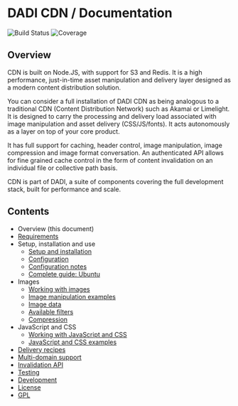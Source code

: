 # DADI CDN / Documentation

![Build Status](http://img.shields.io/badge/Release-0.1.11_Beta-green.svg?style=flat-square)&nbsp;![Coverage](https://img.shields.io/badge/Coverage-0%-yellow.svg?style=flat-square)

## Overview

CDN is built on Node.JS, with support for S3 and Redis. It is a high performance, just-in-time asset manipulation and delivery layer designed as a modern content distribution solution.

You can consider a full installation of DADI CDN as being analogous to a traditional CDN (Content Distribution Network) such as Akamai or Limelight. It is designed to carry the processing and delivery load associated with image manipulation and asset delivery (CSS/JS/fonts). It acts autonomously as a layer on top of your core product.

It has full support for caching, header control, image manipulation, image compression and image format conversation. An authenticated API allows for fine grained cache control in the form of content invalidation on an individual file or collective path basis.

CDN is part of DADI, a suite of components covering the full development stack, built for performance and scale.

## Contents

* Overview (this document)
* [Requirements](https://github.com/dadi/cdn/blob/docs/docs/requirements.md)
* Setup, installation and use
	* [Setup and installation](https://github.com/dadi/cdn/blob/docs/docs/setupAndInstallation.md)
	* [Configuration](https://github.com/dadi/cdn/blob/docs/docs/configuration.md)
	* [Configuration notes](https://github.com/dadi/cdn/blob/docs/docs/configurationNotes.md)
	* [Complete guide: Ubuntu](https://github.com/dadi/cdn/blob/docs/docs/installGuide.ubuntu.md)
* Images
	* [Working with images](https://github.com/dadi/cdn/blob/docs/docs/workingWithImages.md)
	* [Image manipulation examples](https://github.com/dadi/cdn/blob/docs/docs/examples.imageManipulation.md)
	* [Image data](https://github.com/dadi/cdn/blob/docs/docs/imageData.md)
	* [Available filters](https://github.com/dadi/cdn/blob/docs/docs/availableFilters.md)
	* [Compression](https://github.com/dadi/cdn/blob/docs/docs/compression.md)
* JavaScript and CSS
	* [Working with JavaScript and CSS](https://github.com/dadi/cdn/blob/docs/docs/workingWithJavascriptAndCss.md)
	* [JavaScript and CSS examples](https://github.com/dadi/cdn/blob/docs/docs/examples.javascriptAndCss.md)
* [Delivery recipes](https://github.com/dadi/cdn/blob/docs/docs/deliveryRecipes.md)
* [Multi-domain support](https://github.com/dadi/cdn/blob/docs/docs/multiDomainSupport.md)
* [Invalidation API](https://github.com/dadi/cdn/blob/docs/docs/invalidationApi.md)
* [Testing](https://github.com/dadi/cdn/blob/docs/docs/testing.md)
* [Development](https://github.com/dadi/cdn/blob/docs/docs/development.md)
* [License](https://github.com/dadi/cdn/blob/docs/docs/license.md)
* [GPL](https://github.com/dadi/cdn/blob/docs/docs/gpl.md)
